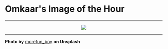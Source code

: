 # Omkaar's Image of the Hour

---

<div align="center">

<a href="https://unsplash.com/photos/a-woman-stands-under-a-clear-umbrella-ynLbrUkQQFY">
  <img src="https://images.unsplash.com/photo-1748695115555-f8d3d221f12e?crop=entropy&cs=tinysrgb&fit=max&fm=jpg&ixid=M3w3NjA2Nzh8MHwxfHJhbmRvbXx8fHx8fHx8fDE3NDk2NTQwMDB8&ixlib=rb-4.1.0&q=80&w=1080" style="max-width:100%; height:auto;">
</a>



</div>

---

**Photo by** [morefun_boy](https://unsplash.com/@equeen) **on Unsplash**

